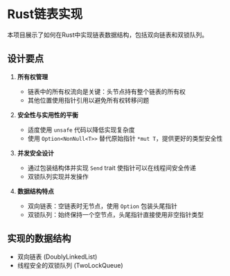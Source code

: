 # Rust链表实现

本项目展示了如何在Rust中实现链表数据结构，包括双向链表和双锁队列。

## 设计要点

1. **所有权管理**
   - 链表中的所有权流向是关键：头节点持有整个链表的所有权
   - 其他位置使用指针引用以避免所有权转移问题

2. **安全性与实用性的平衡**
   - 适度使用 `unsafe` 代码以降低实现复杂度
   - 使用 `Option<NonNull<T>>` 替代原始指针 `*mut T`，提供更好的类型安全性

3. **并发安全设计**
   - 通过包装结构体并实现 `Send` trait 使指针可以在线程间安全传递
   - 双锁队列实现并发操作

4. **数据结构特点**
   - 双向链表：空链表时无节点，使用 `Option` 包装头尾指针
   - 双锁队列：始终保持一个空节点，头尾指针直接使用非空指针类型

## 实现的数据结构

- 双向链表 (DoublyLinkedList)
- 线程安全的双锁队列 (TwoLockQueue)